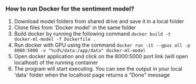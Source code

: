 ### How to run Docker for the sentiment model?
1. Download model folders from shared drive and save it in a local folder
2. Clone files from 'Docker model' in the same folder
3. Build docker by running the following command
``` docker build -t docker-ml-model -f Dockerfile . ```
4. Run docker with GPU using the command 
``` docker run -it --gpus all -p 8000:5000 -v "%cd%/data:/app/data" docker-ml-model ```
5. Open docker application and click on the 8000:5000 port link (will open localhost) of the running container
6. The program will start executing. You can see the output in your local 'data' folder when the localhost page returns a "Done" message